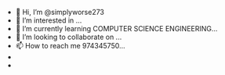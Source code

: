 - 👋 Hi, I’m @simplyworse273
- 👀 I’m interested in ...
- 🌱 I’m currently learning COMPUTER SCIENCE ENGINEERING...
- 💞️ I’m looking to collaborate on ...
- 📫 How to reach me 974345750...
- 
-  

<!---
simplyworse273/simplyworse273 is a ✨ special ✨ repository because its `README.md` (this file) appears on your GitHub profile.
You can click the Preview link to take a look at your changes.

--->
